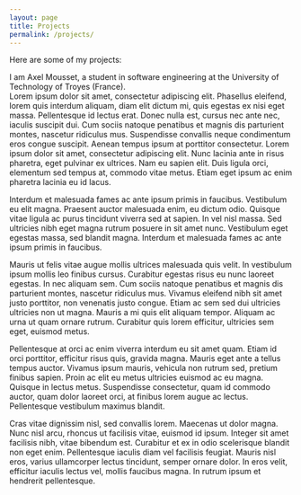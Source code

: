 ```yaml
---
layout: page
title: Projects
permalink: /projects/
---
```


Here are some of my projects:

I am Axel Mousset, a student in software engineering at the University of Technology of Troyes (France).  
Lorem ipsum dolor sit amet, consectetur adipiscing elit. Phasellus eleifend, lorem quis interdum aliquam, diam elit dictum mi, quis egestas ex nisi eget massa. Pellentesque id lectus erat. Donec nulla est, cursus nec ante nec, iaculis suscipit dui. Cum sociis natoque penatibus et magnis dis parturient montes, nascetur ridiculus mus. Suspendisse convallis neque condimentum eros congue suscipit. Aenean tempus ipsum at porttitor consectetur. Lorem ipsum dolor sit amet, consectetur adipiscing elit. Nunc lacinia ante in risus pharetra, eget pulvinar ex ultrices. Nam eu sapien elit. Duis ligula orci, elementum sed tempus at, commodo vitae metus. Etiam eget ipsum ac enim pharetra lacinia eu id lacus.

Interdum et malesuada fames ac ante ipsum primis in faucibus. Vestibulum eu elit magna. Praesent auctor malesuada enim, eu dictum odio. Quisque vitae ligula ac purus tincidunt viverra sed at sapien. In vel nisl massa. Sed ultricies nibh eget magna rutrum posuere in sit amet nunc. Vestibulum eget egestas massa, sed blandit magna. Interdum et malesuada fames ac ante ipsum primis in faucibus.

Mauris ut felis vitae augue mollis ultrices malesuada quis velit. In vestibulum ipsum mollis leo finibus cursus. Curabitur egestas risus eu nunc laoreet egestas. In nec aliquam sem. Cum sociis natoque penatibus et magnis dis parturient montes, nascetur ridiculus mus. Vivamus eleifend nibh sit amet justo porttitor, non venenatis justo congue. Etiam ac sem sed dui ultricies ultricies non ut magna. Mauris a mi quis elit aliquam tempor. Aliquam ac urna ut quam ornare rutrum. Curabitur quis lorem efficitur, ultricies sem eget, euismod metus.

Pellentesque at orci ac enim viverra interdum eu sit amet quam. Etiam id orci porttitor, efficitur risus quis, gravida magna. Mauris eget ante a tellus tempus auctor. Vivamus ipsum mauris, vehicula non rutrum sed, pretium finibus sapien. Proin ac elit eu metus ultricies euismod ac eu magna. Quisque in lectus metus. Suspendisse consectetur, quam id commodo auctor, quam dolor laoreet orci, at finibus lorem augue ac lectus. Pellentesque vestibulum maximus blandit.

Cras vitae dignissim nisl, sed convallis lorem. Maecenas ut dolor magna. Nunc nisl arcu, rhoncus ut facilisis vitae, euismod id ipsum. Integer sit amet facilisis nibh, vitae bibendum est. Curabitur et ex in odio scelerisque blandit non eget enim. Pellentesque iaculis diam vel facilisis feugiat. Mauris nisl eros, varius ullamcorper lectus tincidunt, semper ornare dolor. In eros velit, efficitur iaculis lectus vel, mollis faucibus magna. In rutrum ipsum et hendrerit pellentesque.
